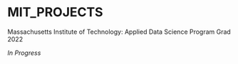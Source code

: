 # MIT_PROJECTS
Massachusetts Institute of Technology: Applied Data Science Program Grad 2022


*In Progress*

